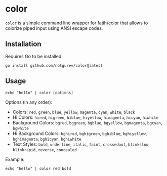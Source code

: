 # color

`color` is a simple command line wrapper for [fatih/color](https://github.com/fatih/color) that allows to colorize piped input using ANSI escape codes.

## Installation

Requires Go to be installed.

```
go install github.com/notgurev/color@latest
```

## Usage

```
echo "hello" | color [options]
```

Options (in any order):

- Colors: `red`, `green`, `blue`, `yellow`, `magenta`, `cyan`, `white`, `black`
- Hi Colors: `hired`, `higreen`, `hiblue`, `hiyellow`, `himagenta`, `hicyan`, `hiwhite`
- Background Colors: `bgred`, `bggreen`, `bgblue`, `bgyellow`, `bgmagenta`, `bgcyan`, `bgwhite`
- Hi Background Colors: `bghired`, `bghigreen`, `bghiblue`, `bghiyellow`, `bghimagenta`, `bghicyan`, `bghiwhite`
- Text Styles: `bold`, `underline`, `italic`, `faint`, `crossedout`, `blinkslow`, `blinkrapid`, `reverse`, `concealed`

Example:

```
echo "hello" | color red bold
```